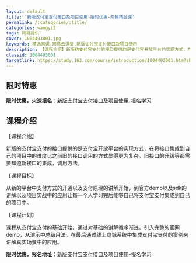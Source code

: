 ```yaml
---
layout: default
title: '新版支付宝支付接口及项目使用-限时优惠-网易精品课'
permalink: /:categories/:title/
categories: wangyi2
tags: 网易提供
cover: 1004493001.jpg
keywords: 精选网课,网易云课堂,新版支付宝支付接口及项目使用
description: 【课程介绍】新版的支付宝支付的接口提供的是支付宝开放平台的实现方式，在将接口集成到自己的项目中的难度比之前旧的接口调用的
classid: 1004493001
targetlink: https://study.163.com/course/introduction/1004493001.htm?share=1&shareId=1025206652&utm_campaign=share&utm_medium=iphoneShare&utm_source=&utm_u=1025206652
---
```


## 限时特惠

**限时优惠，火速报名**：[新版支付宝支付接口及项目使用-报名学习](https://study.163.com/course/introduction/1004493001.htm?share=1&shareId=1025206652&utm_campaign=share&utm_medium=iphoneShare&utm_source=&utm_u=1025206652)

## 课程介绍

【课程介绍】 

新版的支付宝支付的接口提供的是支付宝开放平台的实现方式，在将接口集成到自己的项目中的难度比之前旧的接口调用的方式显得更为复杂。旧接口的升级等都需要知道新接口的集成，调用方法。

【课程目标】 

从新的平台中支付方式的开通以及支付原理的讲解开始，到官方demo以及sdk的讲解以及项目实战中的应用让每一个人学习完后能够自己将支付宝支付集成到自己的项目中。

【课程计划】 

课程从支付宝支付的基础开始，通过对基础的讲解循序渐进。引入完整的官网demo，从演示中总结用法。在最后通过线上商城系统中集成支付宝支付的案例来讲解真实场景中的应用。

**限时优惠，报名地址**：[新版支付宝支付接口及项目使用-报名学习](https://study.163.com/course/introduction/1004493001.htm?share=1&shareId=1025206652&utm_campaign=share&utm_medium=iphoneShare&utm_source=&utm_u=1025206652)


